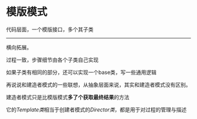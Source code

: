 # 模版模式

代码层面，一个模版接口，多个其子类

---

横向拓展。

过程一致，步骤细节由各个子类自己实现

如果子类有相同的部分，还可以实现一个base类，写一些通用逻辑

再说说和建造者模式的一些联想，从抽象层面来说，其实和建造者模式没有区别。

建造者模式只是比模版模式**多了个获取最终结果**的方法

它的*Template类*相当于创建者模式的*Director类*，都是用于对过程的管理与描述